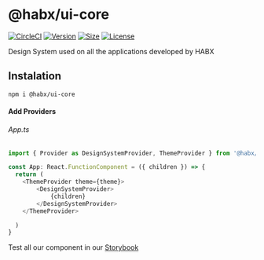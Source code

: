 # @habx/ui-core

[![CircleCI](https://img.shields.io/circleci/build/github/habx/ui-core)](https://app.circleci.com/pipelines/github/habx/ui-core)
[![Version](https://img.shields.io/npm/v/@habx/ui-core)](https://www.npmjs.com/package/@habx/ui-core)
[![Size](https://img.shields.io/bundlephobia/min/@habx/ui-core)](https://bundlephobia.com/result?p=@habx/ui-core)
[![License](https://img.shields.io/github/license/habx/ui-core)](/LICENSE)

Design System used on all the applications developed by HABX

## Instalation
```shell 
npm i @habx/ui-core
 ```
 
#### Add Providers

###### App.ts
```typescript jsx
import { Provider as DesignSystemProvider, ThemeProvider } from '@habx/ui-core'

const App: React.FunctionComponent = ({ children }) => {
  return (
    <ThemeProvider theme={theme}>
        <DesignSystemProvider>
            {children}
        </DesignSystemProvider>
    </ThemeProvider>

  )
}
```

Test all our component in our [Storybook](https://habx.github.io/ui-core/)
